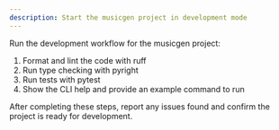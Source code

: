 ```yaml
---
description: Start the musicgen project in development mode
---
```


Run the development workflow for the musicgen project:

1. Format and lint the code with ruff
2. Run type checking with pyright
3. Run tests with pytest
4. Show the CLI help and provide an example command to run

After completing these steps, report any issues found and confirm the project is ready for development.
